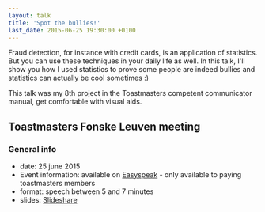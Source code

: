 ```yaml
---
layout: talk
title: 'Spot the bullies!'
last_date: 2015-06-25 19:30:00 +0100
---
```

Fraud detection, for instance with credit cards, is an application of statistics. But you can use these techniques in your daily life as well. In this talk, I'll show you how I used statistics to prove some people are indeed bullies and statistics can actually be cool sometimes :)

This talk was my 8th project in the Toastmasters competent communicator manual, get comfortable with visual aids.

## Toastmasters Fonske Leuven meeting

### General info
* date: 25 june 2015
* Event information: available on [Easyspeak](https://tmclub.eu/view_meeting.php?t=53632) - only available to paying toastmasters members
* format: speech between 5 and 7 minutes
* slides: [Slideshare](https://www.slideshare.net/slideshow/embed_code/key/vSEDLFWmQ0Bhmd)
